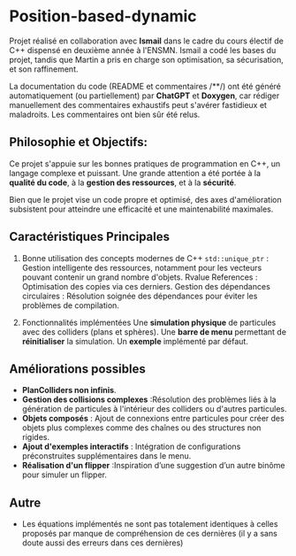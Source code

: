 # Position-based-dynamic
Projet réalisé en collaboration avec **Ismail** dans le cadre du cours électif de C++ dispensé en deuxième année à l'ENSMN. Ismail a codé les bases du projet, tandis que Martin a pris en charge son optimisation, sa sécurisation, et son raffinement.

La documentation du code (README et commentaires /**/) ont été généré automatiquement (ou partiellement) par **ChatGPT** et **Doxygen**, car rédiger manuellement des commentaires exhaustifs peut s'avérer fastidieux et maladroits. Les commentaires ont bien sûr été relus.

## Philosophie et Objectifs:
Ce projet s'appuie sur les bonnes pratiques de programmation en C++, un langage complexe et puissant. Une grande attention a été portée à la **qualité du code**, à la **gestion des ressources**, et à la **sécurité**. 

Bien que le projet vise un code propre et optimisé, des axes d'amélioration subsistent pour atteindre une efficacité et une maintenabilité maximales.

## Caractéristiques Principales
1. Bonne utilisation des concepts modernes de C++
`std::unique_ptr` : Gestion intelligente des ressources, notamment pour les vecteurs pouvant contenir un grand nombre d'objets.
Rvalue References : Optimisation des copies via ces derniers.
Gestion des dépendances circulaires : Résolution soignée des dépendances pour éviter les problèmes de compilation.

2. Fonctionnalités implémentées
Une **simulation physique** de particules avec des colliders (plans et sphères).
Une **barre de menu** permettant de **réinitialiser** la simulation.
Un **exemple** implémenté par défaut.

## Améliorations possibles

- **PlanColliders non infinis**.
- **Gestion des collisions complexes** :Résolution des problèmes liés à la génération de particules à l'intérieur des colliders ou d'autres particules.
- **Objets composés** : Ajout de connexions entre particules pour créer des objets plus complexes comme des chaînes ou des structures non rigides.
- **Ajout d'exemples interactifs** : Intégration de configurations préconstruites supplémentaires dans le menu.
- **Réalisation d'un flipper** :Inspiration d’une suggestion d’un autre binôme pour simuler un flipper.

## Autre
- Les équations implémentés ne sont pas totalement identiques à celles proposés par manque de compréhension de ces dernières (il y a sans doute aussi des erreurs dans ces dernières)
